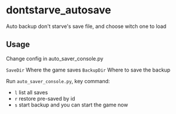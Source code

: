 # dontstarve_autosave

Auto backup don't starve's save file, and choose witch one to load

## Usage

Change config in auto_saver_console.py

`SaveDir` Where the game saves
`BackupDir` Where to save the backup

Run `auto_saver_console.py`, key command:

- `l` list all saves
- `r` restore pre-saved by id
- `s` start backup and you can start the game now
